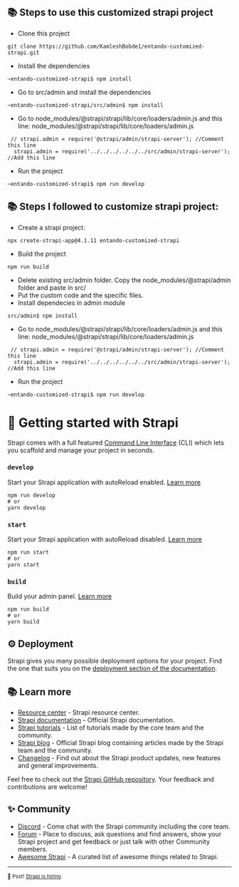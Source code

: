 ## 📚 Steps to use this customized strapi project
- Clone this project
```
git clone https://github.com/KamleshBobde1/entando-customized-strapi.git
```
- Install the dependencies
```
~entando-customized-strapi$ npm install
```
- Go to src/admin and install the dependencies
```
~entando-customized-strapi/src/admin$ npm install
```
- Go to node_modules/@strapi/strapi/lib/core/loaders/admin.js and this line: node_modules/@strapi/strapi/lib/core/loaders/admin.js
```
 // strapi.admin = require('@strapi/admin/strapi-server'); //Comment this line
  strapi.admin = require('../../../../../../src/admin/strapi-server'); //Add this line
```
- Run the project
```
~entando-customized-strapi$ npm run develop
```
## 📚 Steps I followed to customize strapi project:
- Create a strapi project:
```
npx create-strapi-app@4.1.11 entando-customized-strapi
```
- Build the project
```
npm run build
```
- Delete existing src/admin folder. Copy the node_modules/@strapi/admin folder and paste in src/
- Put the custom code and the specific files.
- Install dependecies in admin module
```
src/admin$ npm install
```
- Go to node_modules/@strapi/strapi/lib/core/loaders/admin.js and this line: node_modules/@strapi/strapi/lib/core/loaders/admin.js
```
 // strapi.admin = require('@strapi/admin/strapi-server'); //Comment this line
  strapi.admin = require('../../../../../../src/admin/strapi-server'); //Add this line
```
- Run the project
```
~entando-customized-strapi$ npm run develop
```
# 🚀 Getting started with Strapi

Strapi comes with a full featured [Command Line Interface](https://docs.strapi.io/developer-docs/latest/developer-resources/cli/CLI.html) (CLI) which lets you scaffold and manage your project in seconds.

### `develop`

Start your Strapi application with autoReload enabled. [Learn more](https://docs.strapi.io/developer-docs/latest/developer-resources/cli/CLI.html#strapi-develop)

```
npm run develop
# or
yarn develop
```

### `start`

Start your Strapi application with autoReload disabled. [Learn more](https://docs.strapi.io/developer-docs/latest/developer-resources/cli/CLI.html#strapi-start)

```
npm run start
# or
yarn start
```

### `build`

Build your admin panel. [Learn more](https://docs.strapi.io/developer-docs/latest/developer-resources/cli/CLI.html#strapi-build)

```
npm run build
# or
yarn build
```

## ⚙️ Deployment

Strapi gives you many possible deployment options for your project. Find the one that suits you on the [deployment section of the documentation](https://docs.strapi.io/developer-docs/latest/setup-deployment-guides/deployment.html).

## 📚 Learn more

- [Resource center](https://strapi.io/resource-center) - Strapi resource center.
- [Strapi documentation](https://docs.strapi.io) - Official Strapi documentation.
- [Strapi tutorials](https://strapi.io/tutorials) - List of tutorials made by the core team and the community.
- [Strapi blog](https://docs.strapi.io) - Official Strapi blog containing articles made by the Strapi team and the community.
- [Changelog](https://strapi.io/changelog) - Find out about the Strapi product updates, new features and general improvements.

Feel free to check out the [Strapi GitHub repository](https://github.com/strapi/strapi). Your feedback and contributions are welcome!

## ✨ Community

- [Discord](https://discord.strapi.io) - Come chat with the Strapi community including the core team.
- [Forum](https://forum.strapi.io/) - Place to discuss, ask questions and find answers, show your Strapi project and get feedback or just talk with other Community members.
- [Awesome Strapi](https://github.com/strapi/awesome-strapi) - A curated list of awesome things related to Strapi.

---

<sub>🤫 Psst! [Strapi is hiring](https://strapi.io/careers).</sub>
